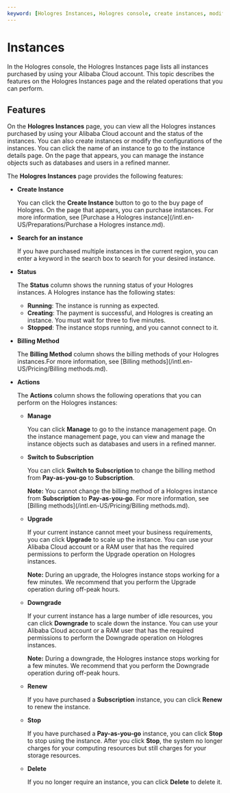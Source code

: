 ```yaml
---
keyword: [Hologres Instances, Hologres console, create instances, modify instance configurations]
---
```


# Instances

In the Hologres console, the Hologres Instances page lists all instances purchased by using your Alibaba Cloud account. This topic describes the features on the Hologres Instances page and the related operations that you can perform.

## Features

On the **Hologres Instances** page, you can view all the Hologres instances purchased by using your Alibaba Cloud account and the status of the instances. You can also create instances or modify the configurations of the instances. You can click the name of an instance to go to the instance details page. On the page that appears, you can manage the instance objects such as databases and users in a refined manner.

The **Hologres Instances** page provides the following features:

-   **Create Instance**

    You can click the **Create Instance** button to go to the buy page of Hologres. On the page that appears, you can purchase instances. For more information, see [Purchase a Hologres instance](/intl.en-US/Preparations/Purchase a Hologres instance.md).

-   **Search for an instance**

    If you have purchased multiple instances in the current region, you can enter a keyword in the search box to search for your desired instance.

-   **Status**

    The **Status** column shows the running status of your Hologres instances. A Hologres instance has the following states:

    -   **Running**: The instance is running as expected.
    -   **Creating**: The payment is successful, and Hologres is creating an instance. You must wait for three to five minutes.
    -   **Stopped**: The instance stops running, and you cannot connect to it.
-   **Billing Method**

    The **Billing Method** column shows the billing methods of your Hologres instances.For more information, see [Billing methods](/intl.en-US/Pricing/Billing methods.md).

-   **Actions**

    The **Actions** column shows the following operations that you can perform on the Hologres instances:

    -   **Manage**

        You can click **Manage** to go to the instance management page. On the instance management page, you can view and manage the instance objects such as databases and users in a refined manner.

    -   **Switch to Subscription**

        You can click **Switch to Subscription** to change the billing method from **Pay-as-you-go** to **Subscription**.

        **Note:** You cannot change the billing method of a Hologres instance from **Subscription** to **Pay-as-you-go**. For more information, see [Billing methods](/intl.en-US/Pricing/Billing methods.md).

    -   **Upgrade**

        If your current instance cannot meet your business requirements, you can click **Upgrade** to scale up the instance. You can use your Alibaba Cloud account or a RAM user that has the required permissions to perform the Upgrade operation on Hologres instances.

        **Note:** During an upgrade, the Hologres instance stops working for a few minutes. We recommend that you perform the Upgrade operation during off-peak hours.

    -   **Downgrade**

        If your current instance has a large number of idle resources, you can click **Downgrade** to scale down the instance. You can use your Alibaba Cloud account or a RAM user that has the required permissions to perform the Downgrade operation on Hologres instances.

        **Note:** During a downgrade, the Hologres instance stops working for a few minutes. We recommend that you perform the Downgrade operation during off-peak hours.

    -   **Renew**

        If you have purchased a **Subscription** instance, you can click **Renew** to renew the instance.

    -   **Stop**

        If you have purchased a **Pay-as-you-go** instance, you can click **Stop** to stop using the instance. After you click **Stop**, the system no longer charges for your computing resources but still charges for your storage resources.

    -   **Delete**

        If you no longer require an instance, you can click **Delete** to delete it.


